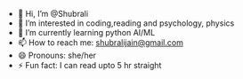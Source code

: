 - 👋 Hi, I’m @Shubrali
- 👀 I’m interested in coding,reading and psychology, physics
- 🌱 I’m currently learning python AI/ML
- 📫 How to reach me: shubralijain@gmail.com
- 😄 Pronouns: she/her
- ⚡ Fun fact: I can read upto 5 hr straight

<!---
Shubrali/Shubrali is a ✨ special ✨ repository because its `README.md` (this file) appears on your GitHub profile.
You can click the Preview link to take a look at your changes.
--->
